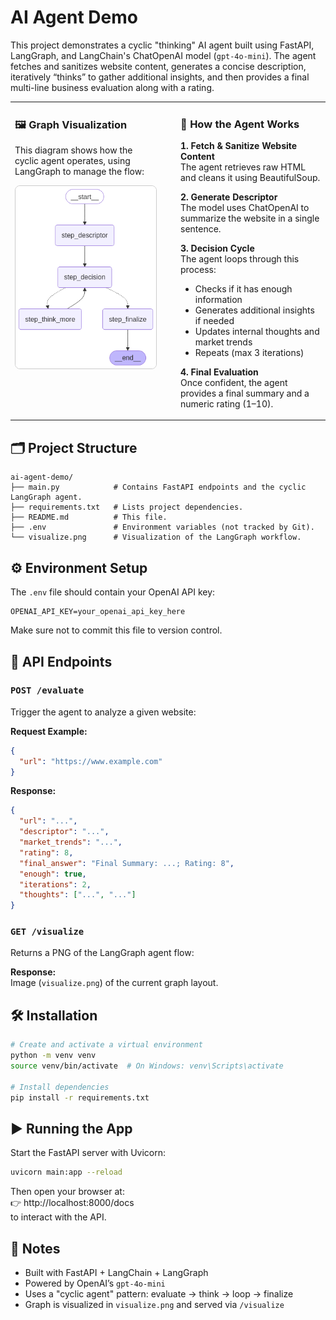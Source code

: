 # AI Agent Demo

This project demonstrates a cyclic "thinking" AI agent built using FastAPI, LangGraph, and LangChain's ChatOpenAI model (`gpt-4o-mini`). The agent fetches and sanitizes website content, generates a concise description, iteratively “thinks” to gather additional insights, and then provides a final multi-line business evaluation along with a rating.

<table style="width: 100%; table-layout: fixed;">
  <tr>
    <td style="vertical-align: top; width: 50%; padding-right: 20px;">
      <h3>🖼️ Graph Visualization</h3>
      <p>This diagram shows how the cyclic agent operates, using LangGraph to manage the flow:</p>
      <img src="visualize.png" alt="LangGraph Agent Visualization" style="width: 100%; border: 1px solid #ccc; border-radius: 8px;">
    </td>
    <td style="vertical-align: top; width: 50%; padding-left: 20px;">
      <h3>🧠 How the Agent Works</h3>
      <p><strong>1. Fetch & Sanitize Website Content</strong><br />
      The agent retrieves raw HTML and cleans it using BeautifulSoup.</p>
      <p><strong>2. Generate Descriptor</strong><br />
      The model uses ChatOpenAI to summarize the website in a single sentence.</p>
      <p><strong>3. Decision Cycle</strong><br />
      The agent loops through this process:</p>
      <ul>
        <li>Checks if it has enough information</li>
        <li>Generates additional insights if needed</li>
        <li>Updates internal thoughts and market trends</li>
        <li>Repeats (max 3 iterations)</li>
      </ul>
      <p><strong>4. Final Evaluation</strong><br />
      Once confident, the agent provides a final summary and a numeric rating (1–10).</p>
    </td>

  </tr>
</table>

## 🗂️ Project Structure

```
ai-agent-demo/
├── main.py            # Contains FastAPI endpoints and the cyclic LangGraph agent.
├── requirements.txt   # Lists project dependencies.
├── README.md          # This file.
├── .env               # Environment variables (not tracked by Git).
└── visualize.png      # Visualization of the LangGraph workflow.
```

## ⚙️ Environment Setup

The `.env` file should contain your OpenAI API key:

```env
OPENAI_API_KEY=your_openai_api_key_here
```

Make sure not to commit this file to version control.

## 🚀 API Endpoints

### `POST /evaluate`

Trigger the agent to analyze a given website:

**Request Example:**

```json
{
  "url": "https://www.example.com"
}
```

**Response:**

```json
{
  "url": "...",
  "descriptor": "...",
  "market_trends": "...",
  "rating": 8,
  "final_answer": "Final Summary: ...; Rating: 8",
  "enough": true,
  "iterations": 2,
  "thoughts": ["...", "..."]
}
```

### `GET /visualize`

Returns a PNG of the LangGraph agent flow:

**Response:**  
Image (`visualize.png`) of the current graph layout.

## 🛠️ Installation

```bash
# Create and activate a virtual environment
python -m venv venv
source venv/bin/activate  # On Windows: venv\Scripts\activate

# Install dependencies
pip install -r requirements.txt
```

## ▶️ Running the App

Start the FastAPI server with Uvicorn:

```bash
uvicorn main:app --reload
```

Then open your browser at:  
👉 http://localhost:8000/docs  
to interact with the API.

## 📌 Notes

- Built with FastAPI + LangChain + LangGraph
- Powered by OpenAI’s `gpt-4o-mini`
- Uses a "cyclic agent" pattern: evaluate → think → loop → finalize
- Graph is visualized in `visualize.png` and served via `/visualize`
